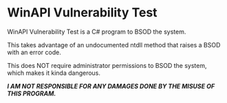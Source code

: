 # WinAPI Vulnerability Test
WinAPI Vulnerability Test is a C# program to BSOD the system.

This takes advantage of an undocumented ntdll method that raises a BSOD with an error code.

This does NOT require administrator permissions to BSOD the system, which makes it kinda dangerous.

***I AM NOT RESPONSIBLE FOR ANY DAMAGES DONE BY THE MISUSE OF THIS PROGRAM.***
